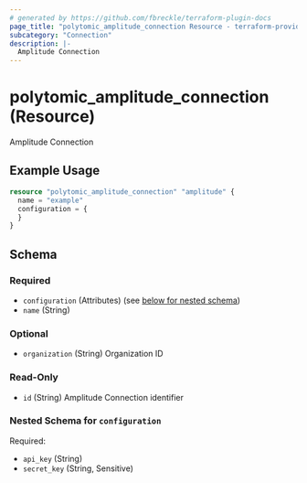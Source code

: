 ```yaml
---
# generated by https://github.com/fbreckle/terraform-plugin-docs
page_title: "polytomic_amplitude_connection Resource - terraform-provider-polytomic"
subcategory: "Connection"
description: |-
  Amplitude Connection
---
```


# polytomic_amplitude_connection (Resource)

Amplitude Connection

## Example Usage

```terraform
resource "polytomic_amplitude_connection" "amplitude" {
  name = "example"
  configuration = {
  }
}
```

<!-- schema generated by tfplugindocs -->
## Schema

### Required

- `configuration` (Attributes) (see [below for nested schema](#nestedatt--configuration))
- `name` (String)

### Optional

- `organization` (String) Organization ID

### Read-Only

- `id` (String) Amplitude Connection identifier

<a id="nestedatt--configuration"></a>
### Nested Schema for `configuration`

Required:

- `api_key` (String)
- `secret_key` (String, Sensitive)


